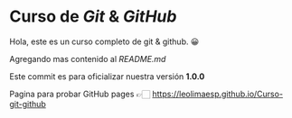 # Curso de  _Git_ & _GitHub_

Hola, este es un curso completo de git & github. 😀

Agregando mas contenido al _README.md_

Este commit es para oficializar nuestra versión **1.0.0**

Pagina para probar GitHub pages 👉🏻 https://leolimaesp.github.io/Curso-git-github